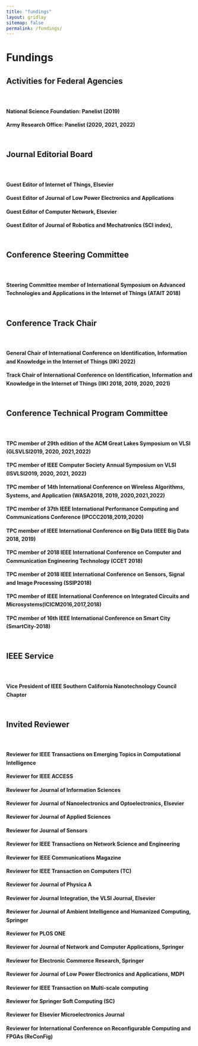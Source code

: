 ```yaml
---
title: "fundings"
layout: gridlay
sitemap: false
permalink: /fundings/
---
```


<style>
img{
  border-radius: 10px;
}
.col-md-3 {
  margin-top:10px;
  margin-bottom:10px;
  padding:0px;
  display:block;
  overflow:hidden;
  text-align:center;
  display: table-cell;
  background: white;
  border-radius: 20px;
  height: auto;
}
iframe {
  margin:0;
  padding:0;
  width: 175px;
  display: inline;
  vertical-align: middle;
}
</style>

# Fundings

<div class="jumbotron">
<div class="col-md-12 col-sm-12" style="line-height: 1.6;">
<h2>
Activities for Federal Agencies<br><br></h2>

<h4>National Science Foundation: Panelist (2019)<br>

Army Research Office: Panelist (2020, 2021, 2022)<br><br> 

</h4><h2>Journal Editorial Board<br><br></h2>

<h4>Guest Editor of Internet of Things, Elsevier<br> 

Guest Editor of Journal of Low Power Electronics and Applications<br> 

Guest Editor of Computer Network, Elsevier<br> 

Guest Editor of Journal of Robotics and Mechatronics (SCI index),<br><br> 

</h4><h2>Conference Steering Committee<br><br></h2><h4>

Steering Committee member of International Symposium on Advanced Technologies and Applications in the Internet of Things (ATAIT 2018)<br><br>

</h4><h2>Conference Track Chair<br><br></h2><h4>

General Chair of International Conference on Identification, Information and Knowledge in the Internet of Things (IIKI 2022)<br>

Track Chair of International Conference on Identification, Information and Knowledge in the Internet of Things (IIKI 2018, 2019, 2020, 2021)<br><br>

</h4><h2>Conference Technical Program Committee<br><br></h2><h4>
TPC member of 29th edition of the ACM Great Lakes Symposium on VLSI (GLSVLSI2019, 2020, 2021,2022)<br> 

TPC member of IEEE Computer Society Annual Symposium on VLSI (ISVLSI2019, 2020, 2021, 2022)<br> 

TPC member of 14th International Conference on Wireless Algorithms, Systems, and Application (WASA2018, 2019, 2020,2021,2022)<br> 

TPC member of 37th IEEE International Performance Computing and Communications Conference (IPCCC2018,2019,2020)<br> 

TPC member of IEEE International Conference on Big Data (IEEE Big Data 2018, 2019)<br> 

TPC member of 2018 IEEE International Conference on Computer and Communication Engineering Technology (CCET 2018)<br>

TPC member of 2018 IEEE International Conference on Sensors, Signal and Image Processing (SSIP2018)<br> 

TPC member of IEEE International Conference on Integrated Circuits and Microsystems(ICICM2016,2017,2018)<br>

TPC member of 16th IEEE International Conference on Smart City (SmartCity-2018)<br><br>

</h4><h2>IEEE Service<br><br></h2><h4>

Vice President of IEEE Southern California Nanotechnology Council Chapter<br><br> 

</h4><h2>Invited Reviewer<br><br></h2><h4>

Reviewer for IEEE Transactions on Emerging Topics in Computational Intelligence<br> 

Reviewer for IEEE ACCESS<br>

Reviewer for Journal of Information Sciences<br>

Reviewer for Journal of Nanoelectronics and Optoelectronics, Elsevier<br>

Reviewer for Journal of Applied Sciences<br>

Reviewer for Journal of Sensors<br>

Reviewer for IEEE Transactions on Network Science and Engineering<br>

Reviewer for IEEE Communications Magazine<br>

Reviewer for IEEE Transaction on Computers (TC)<br>

Reviewer for Journal of Physica A<br>

Reviewer for Journal Integration, the VLSI Journal, Elsevier<br>

Reviewer for Journal of Ambient Intelligence and Humanized Computing, Springer<br>

Reviewer for PLOS ONE<br>

Reviewer for Journal of Network and Computer Applications, Springer<br>

Reviewer for Electronic Commerce Research, Springer<br>

Reviewer for Journal of Low Power Electronics and Applications, MDPI<br>

Reviewer for IEEE Transaction on Multi-scale computing<br>

Reviewer for Springer Soft Computing (SC)<br>

Reviewer for Elsevier Microelectronics Journal<br>

Reviewer for International Conference on Reconfigurable Computing and FPGAs (ReConFig)<br><br>
</h4>
</div>
</div>
